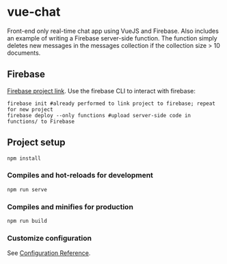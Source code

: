 # vue-chat
Front-end only real-time chat app using VueJS and Firebase. Also includes an example of writing a Firebase server-side function. The function simply deletes new messages in the messages collection if the collection size > 10 documents.

## Firebase  
[Firebase project link](https://console.firebase.google.com/project/vue-chat-65c52/overview). Use the firebase CLI to interact with firebase:

`firebase init #already performed to link project to firebase; repeat for new project`  
`firebase deploy --only functions #upload server-side code in functions/ to Firebase`

## Project setup
```
npm install
```

### Compiles and hot-reloads for development
```
npm run serve
```

### Compiles and minifies for production
```
npm run build
```

### Customize configuration
See [Configuration Reference](https://cli.vuejs.org/config/).
